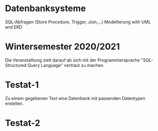 # Datenbanksysteme
SQL-Abfragen (Store Procedure, Trigger, Join,...) Modellierung with UML and ERD

# Wintersemester 2020/2021

Die Veranstalltung zielt darauf ab sich mit der Programmiersprache "SQL-Structured Query Language" vertraut zu machen.

# Testat-1
Zu einem gegebenen Text eine Datenbank mit passenden Datentypen erstellen.

# Testat-2
